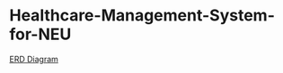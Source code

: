 # Healthcare-Management-System-for-NEU

[ERD Diagram](https://github.com/Mansi-Dabriwal/Healthcare-Management-System-for-NEU/blob/main/ERD%20Diagram.pdf)

